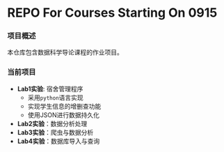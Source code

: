 # REPO For Courses Starting On 0915

### 项目概述
本仓库包含数据科学导论课程的作业项目。

### 当前项目
- **Lab1实验**: 宿舍管理程序
  - 采用`python`语言实现
  - 实现学生信息的增删查功能
  - 使用JSON进行数据持久化
- **Lab2实验**：数据分析处理
- **Lab3实验**：爬虫与数据分析
- **Lab4实验**：数据库导入与查询